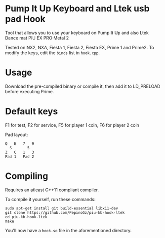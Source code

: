 # Pump It Up Keyboard and Ltek usb pad Hook

Tool that allows you to use your keyboard on Pump It Up and also Ltek Dance mat PIU EX PRO Metal 2

Tested on NX2, NXA, Fiesta 1, Fiesta 2, Fiesta EX, Prime 1 and Prime2. To modify the keys, edit the `binds` list in `hook.cpp`.

# Usage
Download the pre-compiled binary or compile it, then add it to LD_PRELOAD before executing Prime.

# Default keys
F1 for test, F2 for service, F5 for player 1 coin, F6 for player 2 coin

Pad layout:
```
Q   E   7   9
  S       5
Z   C   1   3
Pad 1   Pad 2
```

# Compiling

Requires an atleast C++11 compliant compiler.

To compile it yourself, run these commands:

```
sudo apt-get install git build-essential libx11-dev
git clone https://github.com/PepinoGz/piu-kb-hook-ltek
cd piu-kb-hook-ltek
make
```

You'll now have a `hook.so` file in the aforementioned directory.
